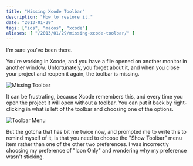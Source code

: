 ```yaml
---
title: "Missing Xcode Toolbar"
description: "How to restore it."
date: "2013-01-29"
tags: ["ios", "macos", "xcode"]
aliases: [ "/2013/01/29/missing-xcode-toolbar/" ]
---
```


I'm sure you've been there.

You're working in Xcode, and you have a file opened on another monitor in
another window. Unfortunately, you forget about it, and when you close your
project and reopen it again, the toolbar is missing.

![Missing Toolbar](http://images.abizern.org/2013/01/Missing%20Xcode%20Toolbar.png)

It can be frustrating, because Xcode remembers this, and every time you open the
project it will open without a toolbar. You can put it back by right-clicking in
what is left of the toolbar and choosing one of the options.

![Toolbar Menu](http://images.abizern.org/2013/01/Xcode%20Toolbar%20Menu.png)

But the gotcha that has bit me twice now, and prompted me to write this to
remind myself of it, is that you need to choose the "Show Toolbar" menu item
rather than one of the other two preferences. I was incorrectly choosing my
preference of "Icon Only" and wondering why my preference wasn't sticking.
